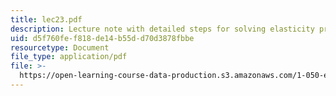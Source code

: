```yaml
---
title: lec23.pdf
description: Lecture note with detailed steps for solving elasticity problems.
uid: d5f760fe-f818-de14-b55d-d70d3878fbbe
resourcetype: Document
file_type: application/pdf
file: >-
  https://open-learning-course-data-production.s3.amazonaws.com/1-050-engineering-mechanics-i-fall-2007/d5f760fef818de14b55dd70d3878fbbe_lec23.pdf
---
```

